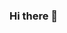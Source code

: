 ### Hi there 👋

<!--
**elfelipe2021/elfelipe2021** is a ✨ _special_ ✨ repository because its `README.md` (this file) appears on your GitHub profile.

Here are some ideas to get you started:

- 🔭 I’m currently working on some NLP projects including processing the languages such as Spanish, Portuguese or Vietnamese.
- 🌱 I’m currently learning how to use NLP libraries.
- 🤔 I’m looking for help with some NLP knowledges.
- 📫 How to reach me: You can find it easy writing me to 18516993109@163.com.

-->
